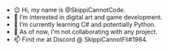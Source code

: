 - 😉 Hi, my name is @SkippiCannotCode.
- 👀 I’m interested in digital art and game development.
- 🌱 I’m currently learning C# and potentially Python.
- 💞️ As of now, I'm not collaborating with any project.
- 📫 Find me at Discord @ SkippiCannotFli#1984.
